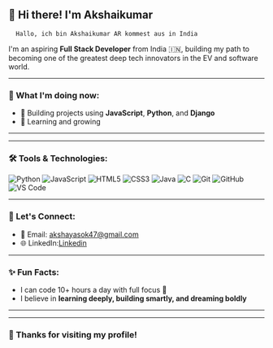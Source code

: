 ## 👋 Hi there! I'm Akshaikumar
      Hallo, ich bin Akshaikumar AR kommest aus in India

I'm an aspiring **Full Stack Developer** from India 🇮🇳, building my path to becoming one of the greatest deep tech innovators in the EV and software world.

---

### 🚀 What I'm doing now:
- 🔧 Building projects using **JavaScript**, **Python**, and **Django**
- 🌱 Learning and growing

---

---


### 🛠️ Tools & Technologies:
![Python](https://img.shields.io/badge/-Python-333?style=flat&logo=python)
![JavaScript](https://img.shields.io/badge/-JavaScript-333?style=flat&logo=javascript)
![HTML5](https://img.shields.io/badge/-HTML5-333?style=flat&logo=html5)
![CSS3](https://img.shields.io/badge/-CSS3-333?style=flat&logo=css3)
![Java](https://img.shields.io/badge/-Java-333?style=flat&logo=java)
![C](https://img.shields.io/badge/-C-333?style=flat&logo=)
![Git](https://img.shields.io/badge/-Git-333?style=flat&logo=git)
![GitHub](https://img.shields.io/badge/-GitHub-333?style=flat&logo=github)
![VS Code](https://img.shields.io/badge/-VSCode-333?style=flat&logo=visualstudiocode)


---

### 💬 Let's Connect:
- 📧 Email: akshayasok47@gmail.com
- 🌐 LinkedIn:[Linkedin](https://www.linkedin.com/in/akshaee)

---

### ✨ Fun Facts:
- I can code 10+ hours a day with full focus 🎯
- I believe in **learning deeply, building smartly, and dreaming boldly**

---
---

### 🙏 Thanks for visiting my profile!
